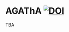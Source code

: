 # AGAThA [![DOI](https://zenodo.org/badge/725514536.svg)](https://zenodo.org/doi/10.5281/zenodo.10225634)

TBA





